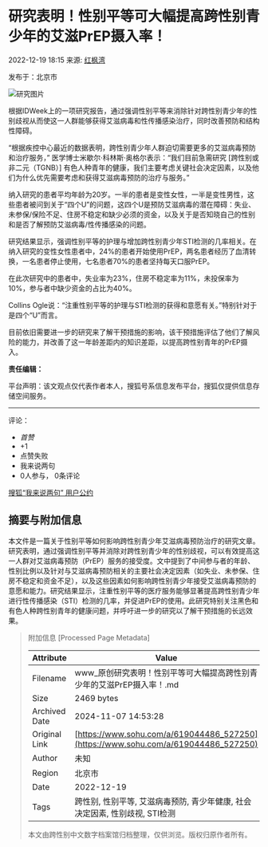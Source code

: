 # 研究表明！性别平等可大幅提高跨性别青少年的艾滋PrEP摄入率！

2022-12-19 18:15  来源: [红枫湾](https://www.sohu.com/a/619044486_527250?spm=smpc.content-abroad.content.1.1730991134750iRr59N1)

发布于：北京市

![研究图片](//p9.itc.cn/q_70/images03/20221219/c22c73ad424c42b1af936e7cceae5e43.png)

根据IDWeek上的一项研究报告，通过强调性别平等来消除针对跨性别青少年的性别歧视从而使这一人群能够获得艾滋病毒和性传播感染治疗，同时改善预防和结构性障碍。

“根据疾控中心最近的数据表明，跨性别青少年人群迫切需要更多的艾滋病毒预防和治疗服务，” 医学博士米歇尔·科林斯·奥格尔表示：“我们目前急需研究 [跨性别或非二元（TGNB）] 有色人种青年的健康，我们主要考虑关键社会决定因素，以及他们为什么优先需要考虑和获得艾滋病毒预防的治疗与服务。”

纳入研究的患者平均年龄为20岁。一半的患者是变性女性，一半是变性男性，这些患者被问到关于“四个U”的问题，这四个U是预防艾滋病毒的潜在障碍：失业、未参保/保险不足、住房不稳定和缺少必须的资金，以及关于是否知晓自己的性别和是否了解预防艾滋病毒/性传播感染的问题。

研究结果显示，强调性别平等的护理与增加跨性别青少年STI检测的几率相关。在纳入研究的变性女性患者中，24%的患者开始使用PrEP，两名患者经历了血清转换，一名患者停止使用，七名患者70%的患者坚持每天口服PrEP。

在此次研究中的患者中，失业率为23%，住房不稳定率为11%，未投保率为10%，参与者中缺少资金的占比为40%。

Collins Ogle说：“注重性别平等的护理与STI检测的获得和意愿有关。”特别针对于是四个“U”而言。

目前依旧需要进一步的研究来了解干预措施的影响，该干预措施评估了他们了解风险的能力，并改善了这一年龄差距内的知识差距，以提高跨性别青年的PrEP摄入。

**责任编辑：**

平台声明：该文观点仅代表作者本人，搜狐号系信息发布平台，搜狐仅提供信息存储空间服务。

---

评论：
- _首赞_
- +1
- 点赞失败
- 我来说两句
- 0人参与， 0条评论

[搜狐“我来说两句” 用户公约](http://zt.pinglun.sohu.com/s2014/sljyhgy/index.shtml)

## 摘要与附加信息

<!-- tcd_abstract -->
本文件是一篇关于性别平等如何影响跨性别青少年艾滋病毒预防治疗的研究文章。研究表明，通过强调性别平等并消除对跨性别青少年的性别歧视，可以有效提高这一人群对艾滋病毒预防（PrEP）服务的接受度。文中提到了中间参与者的年龄、性别比例以及针对与艾滋病毒预防相关的主要社会决定因素（如失业、未参保、住房不稳定和资金不足），以及这些因素如何影响跨性别青少年接受艾滋病毒预防的意愿和能力。研究结果显示，注重性别平等的医疗服务能够显著提高跨性别青少年进行性传播感染（STI）检测的几率，并促进PrEP的使用。此研究特别关注黑色和有色人种跨性别青年的健康问题，并呼吁进一步的研究以了解干预措施的长远效果。
<!-- tcd_abstract_end -->

> 附加信息 [Processed Page Metadata]
>
> | Attribute       | Value                                  |
> |-----------------|----------------------------------------|
> | Filename        | www_原创研究表明！性别平等可大幅提高跨性别青少年的艾滋PrEP摄入率！.md                             |
> | Size            | 2469 bytes                           |
> | Archived Date   | 2024-11-07 14:53:28                             |
> | Original Link   | [https://www.sohu.com/a/619044486_527250](https://www.sohu.com/a/619044486_527250)                       |
> | Author          | 未知                               |
> | Region          | 北京市                               |
> | Date            | 2022-12-19                                 |
> | Tags            | 跨性别, 性别平等, 艾滋病毒预防, 青少年健康, 社会决定因素, 性别歧视, STI检测                                 |
>
> 本文由跨性别中文数字档案馆归档整理，仅供浏览。版权归原作者所有。
>
